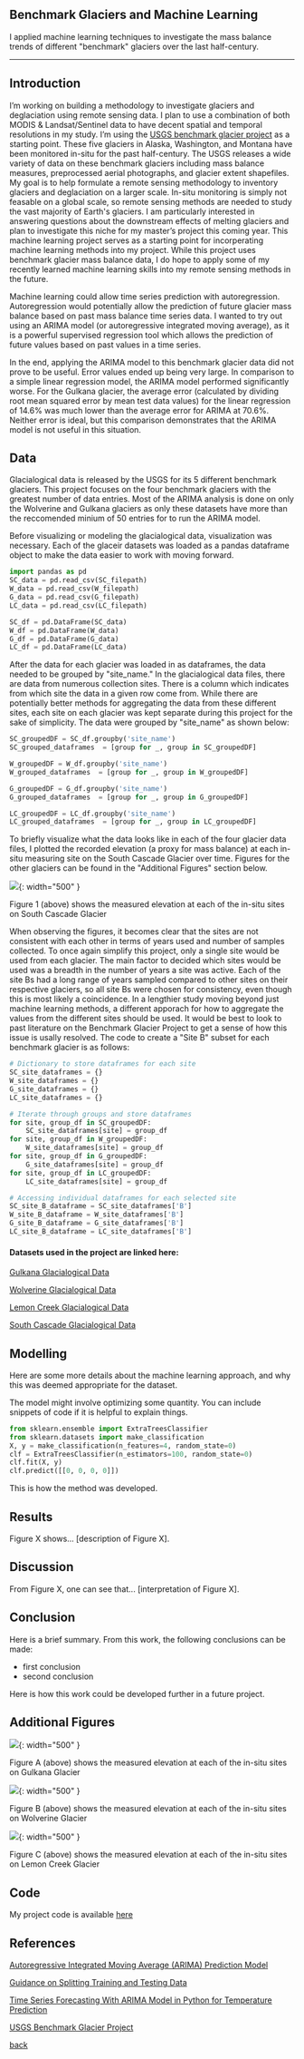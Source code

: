## Benchmark Glaciers and Machine Learning

I applied machine learning techniques to investigate the mass balance trends of  different "benchmark" glaciers
over the last half-century.

***

## Introduction 

I’m working on building a methodology to investigate glaciers and deglaciation using remote sensing data. I plan to use a combination of both MODIS & Landsat/Sentinel data to have decent spatial and temporal resolutions in my study. I’m using the [USGS benchmark glacier project](https://www.usgs.gov/programs/climate-research-and-development-program/science/usgs-benchmark-glacier-project) as a starting point. These five glaciers in Alaska, Washington, and Montana have been monitored in-situ for the past half-century. The USGS releases a wide variety of data on these benchmark glaciers including mass balance measures, preprocessed aerial photographs, and glacier extent shapefiles. My goal is to help formulate a remote sensing methodology to inventory glaciers and deglaciation on a larger scale. In-situ monitoring is simply not feasable on a global scale, so remote sensing methods are needed to study the vast majority of Earth's glaciers. I am particularly interested in answering questions about the downstream effects of melting glaciers and plan to investigate this niche for my master’s project this coming year. This machine learning project serves as a starting point for incorperating machine learning methods into my project. While this project uses benchmark glacier mass balance data, I do hope to apply some of my recently learned machine learning skills into my remote sensing methods in the future.

Machine learning could allow time series prediction with autoregression. Autoregression would potentially allow the prediction of future glacier mass balance based on past mass balance time series data. I wanted to try out using an ARIMA model (or autoregressive integrated moving average), as it is a powerful supervised regression tool which allows the prediction of future values based on past values in a time series. 

In the end, applying the ARIMA model to this benchmark glacier data did not prove to be useful. Error values ended up being very large. In comparison to a simple linear regression model, the ARIMA model performed significantly worse. For the Gulkana glacier, the average error (calculated by dividing root mean squared error by mean test data values) for the linear regression of 14.6% was much lower than the average error for ARIMA at 70.6%. Neither error is ideal, but this comparison demonstrates that the ARIMA model is not useful in this situation.

## Data
Glacialogical data is released by the USGS for its 5 different benchmark glaciers. This project focuses on the four benchmark glaciers with the greatest number of data entries. Most of the ARIMA analysis is done on only the Wolverine and Gulkana glaciers as only these datasets have more than the reccomended minium of 50 entries for to run the ARIMA model.

Before visualizing or modeling the glacialogical data, visualization was necessary. Each of the glaceir datasets was loaded as a pandas dataframe object to make the data easier to work with moving forward. 

```python
import pandas as pd
SC_data = pd.read_csv(SC_filepath)
W_data = pd.read_csv(W_filepath)
G_data = pd.read_csv(G_filepath)
LC_data = pd.read_csv(LC_filepath)

SC_df = pd.DataFrame(SC_data)
W_df = pd.DataFrame(W_data)
G_df = pd.DataFrame(G_data)
LC_df = pd.DataFrame(LC_data)
```

After the data for each glacier was loaded in as dataframes, the data needed to be grouped by "site_name." In the glacialogical data files, there are data from numerous collection sites. There is a column which indicates from which site the data in a given row come from. While there are potentially better methods for aggregating the data from these different sites, each site on each glacier was kept separate during this project for the sake of simplicity. The data were grouped by "site_name" as shown below:

```python
SC_groupedDF = SC_df.groupby('site_name')
SC_grouped_dataframes  = [group for _, group in SC_groupedDF]

W_groupedDF = W_df.groupby('site_name')
W_grouped_dataframes  = [group for _, group in W_groupedDF]

G_groupedDF = G_df.groupby('site_name')
G_grouped_dataframes  = [group for _, group in G_groupedDF]

LC_groupedDF = LC_df.groupby('site_name')
LC_grouped_dataframes  = [group for _, group in LC_groupedDF]
```

To briefly visualize what the data looks like in each of the four glacier data files, I plotted the recorded elevation (a proxy for mass balance) at each in-situ measuring site on the South Cascade Glacier over time. Figures for the other glaciers can be found in the "Additional Figures" section below.

![](assets/IMG/SC_plot.png){: width="500" }

Figure 1 (above) shows the measured elevation at each of the in-situ sites on South Cascade Glacier

When observing the figures, it becomes clear that the sites are not consistent with each other in terms of years used and number of samples collected. To once again simplify this project, only a single site would be used from each glacier. The main factor to decided which sites would be used was a breadth in the number of years a site was active. Each of the site Bs had a long range of years sampled compared to other sites on their respective glaciers, so all site Bs were chosen for consistency, even though this is most likely a coincidence. In a lengthier study moving beyond just machine learning methods, a different apporach for how to aggregate the values from the different sites should be used. It would be best to look to past literature on the Benchmark Glacier Project to get a sense of how this issue is usally resolved. The code to create a "Site B" subset for each benchmark glacier is as follows:

```python
# Dictionary to store dataframes for each site
SC_site_dataframes = {}
W_site_dataframes = {}
G_site_dataframes = {}
LC_site_dataframes = {}

# Iterate through groups and store dataframes
for site, group_df in SC_groupedDF:
    SC_site_dataframes[site] = group_df
for site, group_df in W_groupedDF:
    W_site_dataframes[site] = group_df
for site, group_df in G_groupedDF:
    G_site_dataframes[site] = group_df
for site, group_df in LC_groupedDF:
    LC_site_dataframes[site] = group_df

# Accessing individual dataframes for each selected site
SC_site_B_dataframe = SC_site_dataframes['B']
W_site_B_dataframe = W_site_dataframes['B']
G_site_B_dataframe = G_site_dataframes['B']
LC_site_B_dataframe = LC_site_dataframes['B']
```


#### Datasets used in the project are linked here:
[Gulkana Glacialogical Data](https://drive.google.com/file/d/1KciRCT_4cVXChv1nSc8eOxBHqwMQuBno/view?usp=sharing)

[Wolverine Glacialogical Data](https://drive.google.com/file/d/1xfuH47yD8KlLSmyM8nRQJvXeM015vO0Y/view?usp=sharing)

[Lemon Creek Glacialogical Data](https://drive.google.com/file/d/1u-vBvsn2Pz2mM3EJPyptl-6nDYzsBNDV/view?usp=sharing)

[South Cascade Glacialogical Data](https://drive.google.com/file/d/1bJiP9jKUJTpS_rrZukeZ84h8QLUTsnO8/view?usp=sharing)



## Modelling

Here are some more details about the machine learning approach, and why this was deemed appropriate for the dataset. 

The model might involve optimizing some quantity. You can include snippets of code if it is helpful to explain things.

```python
from sklearn.ensemble import ExtraTreesClassifier
from sklearn.datasets import make_classification
X, y = make_classification(n_features=4, random_state=0)
clf = ExtraTreesClassifier(n_estimators=100, random_state=0)
clf.fit(X, y)
clf.predict([[0, 0, 0, 0]])
```

This is how the method was developed.

## Results

Figure X shows... [description of Figure X].

## Discussion

From Figure X, one can see that... [interpretation of Figure X].

## Conclusion

Here is a brief summary. From this work, the following conclusions can be made:
* first conclusion
* second conclusion

Here is how this work could be developed further in a future project.


## Additional Figures
![](assets/IMG/G_plot.png){: width="500" }

Figure A (above) shows the measured elevation at each of the in-situ sites on Gulkana Glacier

![](assets/IMG/W_plot.png){: width="500" }

Figure B (above) shows the measured elevation at each of the in-situ sites on Wolverine Glacier

![](assets/IMG/LC_plot.png){: width="500" }

Figure C (above) shows the measured elevation at each of the in-situ sites on Lemon Creek Glacier

## Code

My project code is available [here](https://colab.research.google.com/drive/1dhLpk-ZUXa-RG0jSgcaCqQ6c3OYZn3J8?usp=sharing)


## References

[Autoregressive Integrated Moving Average (ARIMA) Prediction Model](https://www.investopedia.com/terms/a/autoregressive-integrated-moving-average-arima.asp#:~:text=An%20autoregressive%20integrated%20moving%20average%2C%20or%20ARIMA%2C%20is%20a%20statistical,values%20based%20on%20past%20values.)

[Guidance on Splitting Training and Testing Data](https://stackoverflow.com/questions/72544161/how-many-training-and-testing-data-should-i-use)

[Time Series Forecasting With ARIMA Model in Python for Temperature Prediction](https://medium.com/swlh/temperature-forecasting-with-arima-model-in-python-427b2d3bcb53)

[USGS Benchmark Glacier Project](https://www.usgs.gov/programs/climate-research-and-development-program/science/usgs-benchmark-glacier-project)

[back](./)


